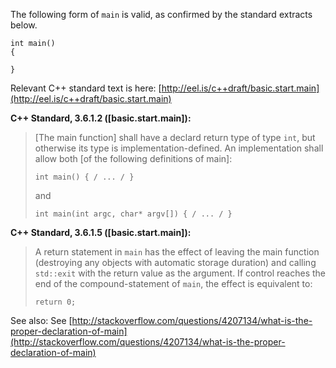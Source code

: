 The following form of `main` is valid, as confirmed by the standard extracts below.

```
int main()
{

}
```

Relevant C++ standard text is here: [http://eel.is/c++draft/basic.start.main](http://eel.is/c++draft/basic.start.main)

**C++ Standard, 3.6.1.2 ([basic.start.main]):**

> [The main function] shall have a declard return type of type `int`, but otherwise its type
> is implementation-defined. An implementation shall allow both [of the following definitions of main]:
>
> ```
> int main() { / ... / }
> ```
>
> and
>
> ```
> int main(int argc, char* argv[]) { / ... / }
> ```

**C++ Standard, 3.6.1.5 ([basic.start.main]):**

> A return statement in `main` has the effect of leaving the main
> function (destroying any objects with automatic storage duration)
> and calling `std::exit` with the return value as the argument.
> If control reaches the end of the compound-statement of `main`,
> the effect is equivalent to:
>
> ```
> return 0;
> ```

See also: See [http://stackoverflow.com/questions/4207134/what-is-the-proper-declaration-of-main](http://stackoverflow.com/questions/4207134/what-is-the-proper-declaration-of-main)

